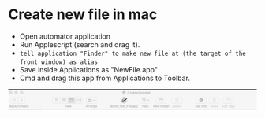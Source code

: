 # Create new file in mac
- Open automator application
- Run Applescript (search and drag it).
- `tell application "Finder" to make new file at (the target of the front window) as alias`
- Save inside Applications as "NewFile.app"
- Cmd and drag this app from Applications to Toolbar.

![toolbar](toolbar.png)
